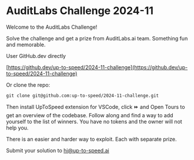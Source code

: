 # AuditLabs Challenge 2024-11

Welcome to the AuditLabs Challenge!

Solve the challenge and get a prize from AuditLabs.ai team. Something fun and memorable.

User GitHub.dev directly

[https://github.dev/up-to-speed/2024-11-challenge](https://github.dev/up-to-speed/2024-11-challenge)

Or clone the repo:

```shell
git clone git@github.com:up-to-speed/2024-11-challenge.git
```

Then install UpToSpeed extension for VSCode, click ⏩ and Open Tours to get an overview of the codebase. Follow along and find a way to add yourself to the list of winners. You have no tokens and the owner will not help you.

There is an easier and harder way to exploit. Each with separate prize.

Submit your solution to [hi@up-to-speed.ai](mailto:hi@up-to-speed.ai)
